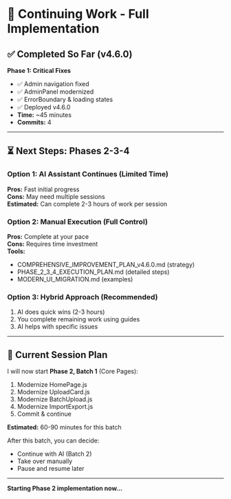 # 🚀 Continuing Work - Full Implementation

## ✅ Completed So Far (v4.6.0)

**Phase 1: Critical Fixes**
- ✅ Admin navigation fixed
- ✅ AdminPanel modernized
- ✅ ErrorBoundary & loading states
- ✅ Deployed v4.6.0
- **Time:** ~45 minutes
- **Commits:** 4

---

## ⏳ Next Steps: Phases 2-3-4

### Option 1: AI Assistant Continues (Limited Time)
**Pros:** Fast initial progress  
**Cons:** May need multiple sessions  
**Estimated:** Can complete 2-3 hours of work per session

### Option 2: Manual Execution (Full Control)
**Pros:** Complete at your pace  
**Cons:** Requires time investment  
**Tools:** 
- COMPREHENSIVE_IMPROVEMENT_PLAN_v4.6.0.md (strategy)
- PHASE_2_3_4_EXECUTION_PLAN.md (detailed steps)
- MODERN_UI_MIGRATION.md (examples)

### Option 3: Hybrid Approach (Recommended)
1. AI does quick wins (2-3 hours)
2. You complete remaining work using guides
3. AI helps with specific issues

---

## 🎯 Current Session Plan

I will now start **Phase 2, Batch 1** (Core Pages):
1. Modernize HomePage.js
2. Modernize UploadCard.js  
3. Modernize BatchUpload.js
4. Modernize ImportExport.js
5. Commit & continue

**Estimated:** 60-90 minutes for this batch

After this batch, you can decide:
- Continue with AI (Batch 2)
- Take over manually
- Pause and resume later

---

**Starting Phase 2 implementation now...**
